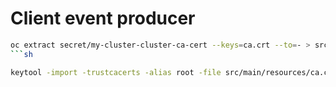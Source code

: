 # Client event producer
```sh
oc extract secret/my-cluster-cluster-ca-cert --keys=ca.crt --to=- > src/main/resources/ca.crt
```sh

keytool -import -trustcacerts -alias root -file src/main/resources/ca.crt -keystore src/main/resources/keystore.jks -storepass password -noprompt